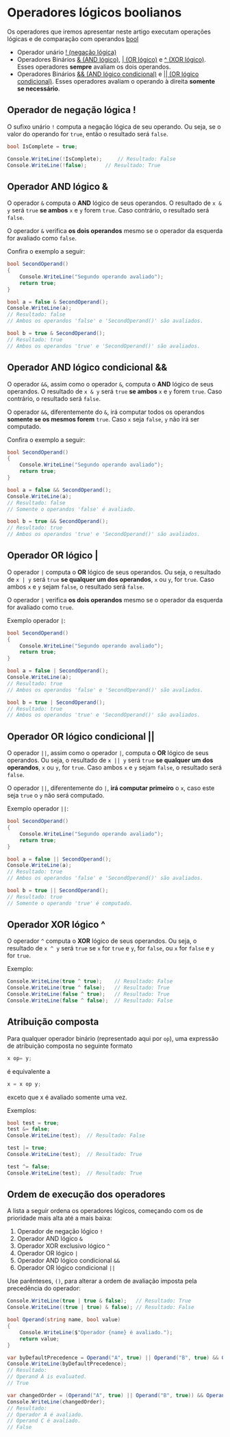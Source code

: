 # Operadores lógicos boolianos

Os operadores que iremos apresentar neste artigo executam operações lógicas e de comparação com operandos [bool](https://devblogs.microsoft.com/aspnet/blazor-webassembly-3-2-0-now-available/?fbclid=IwAR0brw10DyJrB4RhHmu_HwIGVIhloqUe-wdsHhQx9pNuKw4idkHgt4NPxnE)

* Operador unário [! (negação lógica)](https://github.com/Pampa-Devs/4starters/blob/master/Fundamentals/csharp/logical-comparison-operators.md#operador-de-nega%C3%A7%C3%A3o-l%C3%B3gica-)
* Operadores Binários [& (AND lógico)](https://github.com/Pampa-Devs/4starters/blob/master/Fundamentals/csharp/logical-comparison-operators.md#operador-and-l%C3%B3gico), [| (OR lógico)](https://github.com/Pampa-Devs/4starters/blob/master/Fundamentals/csharp/logical-comparison-operators.md#operador-or-l%C3%B3gico-condicional) e [^ (XOR lógico)](https://github.com/Pampa-Devs/4starters/blob/master/Fundamentals/csharp/logical-comparison-operators.md#operador-or-l%C3%B3gico-condicional). Esses operadores **sempre** avaliam os dois operandos.
* Operadores Binários [&& (AND lógico condicional)](https://github.com/Pampa-Devs/4starters/blob/master/Fundamentals/csharp/logical-comparison-operators.md#operador-or-l%C3%B3gico-condicional) e [|| (OR lógico condicional)](https://github.com/Pampa-Devs/4starters/blob/master/Fundamentals/csharp/logical-comparison-operators.md#operador-or-l%C3%B3gico-condicional). Esses operadores avaliam o operando à direita **somente se necessário**.

## Operador de negação lógica !

O sufixo unário `!` computa a negação lógica de seu operando. Ou seja, se o valor do operando for `true`, então o resultado será `false`.

```C#
bool IsComplete = true;

Console.WriteLine(!IsComplete); 	// Resultado: False
Console.WriteLine(!false);		// Resultado: True
```

## Operador AND lógico &

O operador `&` computa o **AND** lógico de seus operandos. O resultado de `x & y` será `true` **se ambos** `x` e `y` forem `true`. Caso contrário, o resultado será `false`.

O operador `&` verifica **os dois operandos** mesmo se o operador da esquerda for avaliado como `false`.

Confira o exemplo a seguir:

```C#
bool SecondOperand()
{
    Console.WriteLine("Segundo operando avaliado");
    return true;
}

bool a = false & SecondOperand();
Console.WriteLine(a);
// Resultado: false
// Ambos os operandos 'false' e 'SecondOperand()' são avaliados.

bool b = true & SecondOperand();
// Resultado: true
// Ambos os operandos 'true' e 'SecondOperand()' são avaliados.
```

## Operador AND lógico condicional &&

O operador `&&`, assim como o operador `&`, computa o **AND** lógico de seus operandos. O resultado de `x & y` será `true` **se ambos** `x` e `y` forem `true`. Caso contrário, o resultado será `false`.

O operador `&&`, diferentemente do `&`, irá computar todos os operandos **somente se os mesmos forem** `true`. Caso `x` seja `false`, `y` não irá ser computado.

Confira o exemplo a seguir:
```C#
bool SecondOperand()
{
    Console.WriteLine("Segundo operando avaliado");
    return true;
}

bool a = false && SecondOperand();
Console.WriteLine(a);
// Resultado: false
// Somente o operandos 'false' é avaliado.

bool b = true && SecondOperand();
// Resultado: true
// Ambos os operandos 'true' e 'SecondOperand()' são avaliados.
```

## Operador OR lógico |

O operador `|` computa o **OR** lógico de seus operandos. Ou seja, o resultado de `x | y` será `true` **se qualquer um dos operandos**, `x` ou `y`, for `true`. Caso ambos `x` e `y` sejam `false`, o resultado será `false`.

O operador `|` verifica **os dois operandos** mesmo se o operador da esquerda for avaliado como `true`.

Exemplo operador `|`:
```C#
bool SecondOperand()
{
    Console.WriteLine("Segundo operando avaliado");
    return true;
}

bool a = false | SecondOperand();
Console.WriteLine(a);
// Resultado: true
// Ambos os operandos 'false' e 'SecondOperand()' são avaliados.

bool b = true | SecondOperand();
// Resultado: true
// Ambos os operandos 'true' e 'SecondOperand()' são avaliados.
```

## Operador OR lógico condicional ||

O operador `||`, assim como o operador `|`, computa o **OR** lógico de seus operandos. Ou seja, o resultado de `x || y` será `true` **se qualquer um dos operandos**, `x` ou `y`, for `true`. Caso ambos `x` e `y` sejam `false`, o resultado será `false`.

O operador `||`, diferentemente do `|`, **irá computar primeiro** o `x`, caso este seja `true` o `y` não será computado.

Exemplo operador `||`:
```C#
bool SecondOperand()
{
    Console.WriteLine("Segundo operando avaliado");
    return true;
}

bool a = false || SecondOperand();
Console.WriteLine(a);
// Resultado: true
// Ambos os operandos 'false' e 'SecondOperand()' são avaliados.

bool b = true || SecondOperand();
// Resultado: true
// Somente o operando 'true' é computado.
```

## Operador XOR lógico ^

O operador `^` computa o **XOR** lógico de seus operandos. Ou seja, o resultado de `x ^ y` será `true` se `x` for `true` e `y`, for `false`, ou `x` for `false` e `y` for `true`.

Exemplo:
```C#
Console.WriteLine(true ^ true);    // Resultado: False
Console.WriteLine(true ^ false);   // Resultado: True
Console.WriteLine(false ^ true);   // Resultado: True
Console.WriteLine(false ^ false);  // Resultado: False
```

## Atribuição composta

Para qualquer operador binário (representado aqui por `op`), uma expressão de atribuição composta no seguinte formato
```C#
x op= y;
```
é equivalente a
```C#
x = x op y;
```
exceto que x é avaliado somente uma vez.

Exemplos:
```C#
bool test = true;
test &= false;
Console.WriteLine(test);  // Resultado: False

test |= true;
Console.WriteLine(test);  // Resultado: True

test ^= false;
Console.WriteLine(test);  // Resultado: True
```

## Ordem de execução dos operadores

A lista a seguir ordena os operadores lógicos, começando com os de prioridade mais alta até a mais baixa:
1. Operador de negação lógico `!`
2. Operador AND lógico `&`
3. Operador XOR exclusivo lógico `^`
4. Operador OR lógico `|`
5. Operador AND lógico condicional `&&`
6. Operador OR lógico condicional `||`

Use parênteses, `()`, para alterar a ordem de avaliação imposta pela precedência do operador:

```C#
Console.WriteLine(true | true & false);   // Resultado: True
Console.WriteLine((true | true) & false); // Resultado: False

bool Operand(string name, bool value)
{
    Console.WriteLine($"Operador {name} é avaliado.");
    return value;
}

var byDefaultPrecedence = Operand("A", true) || Operand("B", true) && Operand("C", false);
Console.WriteLine(byDefaultPrecedence);
// Resultado:
// Operand A is evaluated.
// True

var changedOrder = (Operand("A", true) || Operand("B", true)) && Operand("C", false);
Console.WriteLine(changedOrder);
// Resultado:
// Operador A é avaliado.
// Operand C é avaliado.
// False
```